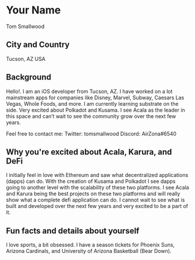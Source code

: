 # Your Name

Tom Smallwood

## City and Country

Tucson, AZ USA

## Background

Hello!. I am an iOS developer from Tucson, AZ. I have worked on a lot mainstream apps for companies like Disney, Marvel, Subway, Caesars Las Vegas, Whole Foods, and more. I am currently learning substrate on the side. Very excited about Polkadot and Kusama. I see Acala as the leader in this space and can’t wait to see the community grow over the next few years.

Feel free to contact me:
Twitter: tomsmallwood
Discord: AirZona#6540

## Why you're excited about Acala, Karura, and DeFi

I initially feel in love with Ethereum and saw what decentralized applications (dapps) can do. With the creation of Kusama and Polkadot I see dapps going to another level with the scalability of these two platforms. I see Acala and Karura being the best projects on these two platforms and will really show what a complete defi application can do. I cannot wait to see what is built and developed over the next few years and very excited to be a part of it.

## Fun facts and details about yourself

I love sports, a bit obsessed. I have a season tickets for Phoenix Suns, Arizona Cardinals, and University of Arizona Basketball (Bear Down).
